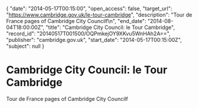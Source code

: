 {
  "date": "2014-05-17T00:15:00", 
  "open_access": false, 
  "target_url": "https://www.cambridge.gov.uk/le-tour-cambridge", 
  "description": "Tour de France pages of Cambridge City Councilf\n", 
  "end_date": "2014-08-04T18:00:00Z", 
  "title": "Cambridge City Council: le Tour Cambridge", 
  "record_id": "20140517T001500/OQPmkejOY9XKvu5WnHAh2A==", 
  "publisher": "cambridge.gov.uk", 
  "start_date": "2014-05-17T00:15:00Z", 
  "subject": null
}

# Cambridge City Council: le Tour Cambridge

Tour de France pages of Cambridge City Councilf
